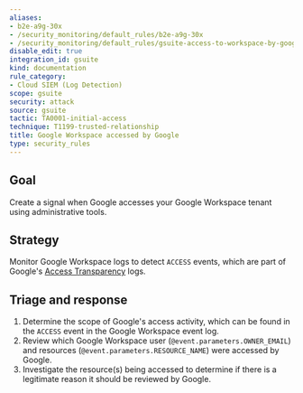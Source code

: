 ```yaml
---
aliases:
- b2e-a9g-30x
- /security_monitoring/default_rules/b2e-a9g-30x
- /security_monitoring/default_rules/gsuite-access-to-workspace-by-google
disable_edit: true
integration_id: gsuite
kind: documentation
rule_category:
- Cloud SIEM (Log Detection)
scope: gsuite
security: attack
source: gsuite
tactic: TA0001-initial-access
technique: T1199-trusted-relationship
title: Google Workspace accessed by Google
type: security_rules
---
```


## Goal
Create a signal when Google accesses your Google Workspace tenant using administrative tools. 

## Strategy
Monitor Google Workspace logs to detect `ACCESS` events, which are part of Google's [Access Transparency][1] logs.

## Triage and response
1. Determine the scope of Google's access activity, which can be found in the `ACCESS` event in the Google Workspace event log.
2. Review which Google Workspace user (`@event.parameters.OWNER_EMAIL`) and resources (`@event.parameters.RESOURCE_NAME`) were accessed by Google.
3. Investigate the resource(s) being accessed to determine if there is a legitimate reason it should be reviewed by Google.

[1]: https://support.google.com/a/answer/9230474?hl=en
